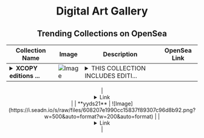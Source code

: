 <div align="center">

# Digital Art Gallery

## Trending Collections on OpenSea

| Collection Name                       | Image                                                                                     | Description                       | OpenSea Link                                                                                          |
|---------------------------------------|-------------------------------------------------------------------------------------------|-----------------------------------|--------------------------------------------------------------------------------------------------------|
| **<details><summary>XCOPY editions ...</summary>XCOPY editions 2019-22</details>** | ![Image](https://i.seadn.io/s/raw/files/511f59b4f4661c5f4f738afd3bf8eb9d.gif?w=500&auto=format?w=200&auto=format) | <details><summary>THIS COLLECTION INCLUDES EDITI...</summary>THIS COLLECTION INCLUDES EDITIONS FROM 2019-22 RELEASED ON OPENSEA AND NIFTY GATEWAY. 2019 OPENSEA VIPER 1/1 THE OTHER DEADNESS 1/1 FOREVER EYE-ROLLA 1/1 2020 NIFTY GATEWAY: SELECT WORKS DEATHLESS 1/20 OVERLORD 1/20 MORTAL 1/10 NIFTY GATEWAY: COINDESK MOST INFLUENTIAL BITCOIN PROTESTORS 1/1 HAYDEN ADAMS 1/1 NIFTY GATEWAY: DISRUPTOR BOTTOM FEEDER 1/38 DISRUPTOR 1/10 KNIFE CATCHER 1/10 2021 NIFTY GATEWAY: TRAITORS AFTERBURN 1/594 (🔥 276) GUZZLER 1/206 TRAITORS 1/51 SIPHON 1/20 2022 NIFTY GATEWAY: REDEMPTION AFTERBURN (GREEN) 1/100 REACHBACK 1/34 GUZZLER (RED) 1/21

</details> | <details><summary>Link</summary>[XCOPY editions 2019-22](https://opensea.io/collection/xcopy-editions-2019-22-2)</details> |
| **yyds21** | ![Image](https://i.seadn.io/s/raw/files/608207e1990cc15837f89307c96d8b92.png?w=500&auto=format?w=200&auto=format) |  | <details><summary>Link</summary>[yyds21](https://opensea.io/collection/yyds21)</details> |

</div>